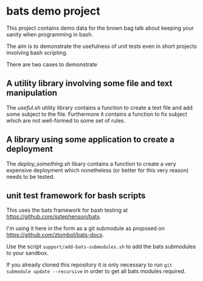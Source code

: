 # bats demo project

This project contains demo data for the brown bag talk about
keeping your sanity when programming in bash.

The aim is to demonstrate the usefulness of unit tests even in
short projects involving bash scripting.

There are two cases to demonstrate
## A utility library involving some file and text manipulation
The *useful.sh* utility library contains a function to create a text file
and add some subject to the file.
Furthermore it contains a function to fix subject which are not
well-formed to some set of rules.

## A library using some application to create a deployment
The *deploy_something.sh* libary contains a function to create a
very expensive deployment which nonetheless (or better for this very
reason) needs to be tested.

## unit test framework for bash scripts
This uses the bats framework for bash testing at
https://github.com/sstephenson/bats.

I'm using it here in the form as a git submodule as proposed on
https://github.com/ztombol/bats-docs.

Use the script `support/add-bats-submodules.sh` to add the bats submodules
to your sandbox.

If you already cloned this repository it is only
necessary to run `git submodule update --recursive` in order to get all
bats modules required.
